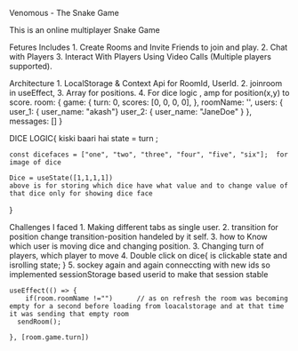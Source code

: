 Venomous - The Snake Game

This is an online multiplayer Snake Game 

Fetures Includes 
    1. Create Rooms and Invite Friends to join and play.
    2. Chat with Players
    3. Interact With Players Using Video Calls (Multiple players supported).


Architecture
    1. LocalStorage & Context Api for RoomId, UserId.
    2. joinroom in useEffect,
    3. Array for positions.
    4. For dice logic , amp for position(x,y) to score.
    room: {
        game: {
            turn: 0,
            scores: [0, 0, 0, 0],
        },
        roomName: '',
        users: {
            user_1: { user_name: "akash"}
            user_2: { user_name: "JaneDoe" }
        },
        messages: []
    }

DICE LOGIC{
    kiski baari hai state = turn ;

    const dicefaces = ["one", "two", "three", "four", "five", "six"];  for image of dice
     
    Dice = useState([1,1,1,1]) 
    above is for storing which dice have what value and to change value of that dice only for showing dice face

}





Challenges I faced
    1. Making different tabs as single user.
    2. transition for position change transition-position handeled by it self.
    3. how to Know which user is moving dice and changing position.
    3. Changing turn of players, which player to move
    4. Double click on dice{
        is clickable state and isrolling state;
    }
    5. sockey again and again conneccting with new ids so implemented sessionStorage based userid to make that session stable  
    

    
	useEffect(() => {
		if(room.roomName !="")      // as on refresh the room was becoming empty for a second before loading from loacalstorage and at that time it was sending that empty room
	  sendRoom();

	}, [room.game.turn])

    